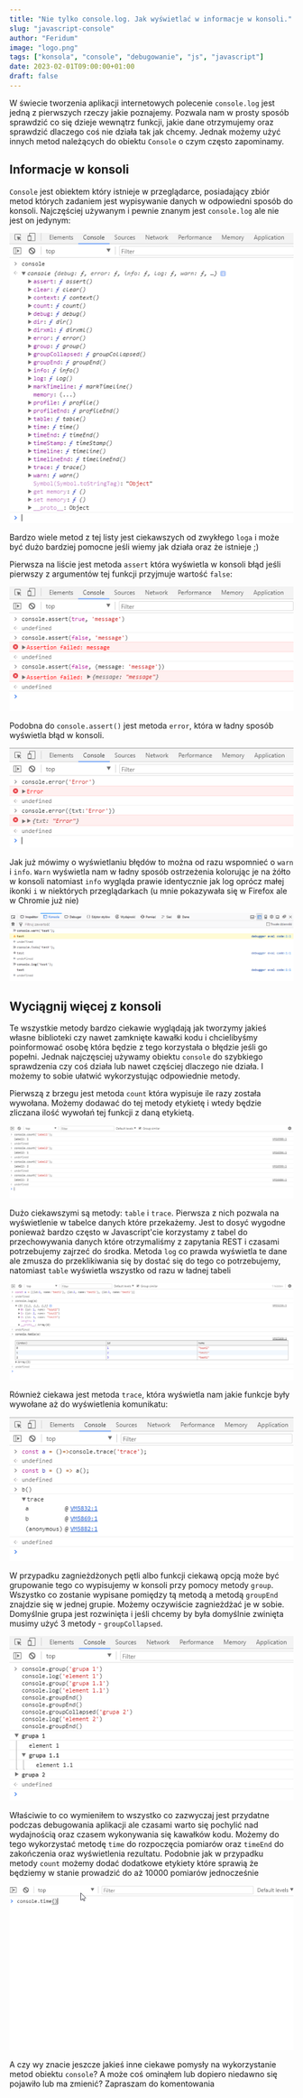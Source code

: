 ```yaml
---
title: "Nie tylko console.log. Jak wyświetlać w informacje w konsoli."
slug: "javascript-console"
author: "Feridum"
image: "logo.png"
tags: ["konsola", "console", "debugowanie", "js", "javascript"]
date: 2023-02-01T09:00:00+01:00
draft: false
---
```


W świecie tworzenia aplikacji internetowych polecenie `console.log` jest jedną z pierwszych rzeczy jakie poznajemy. Pozwala nam w prosty sposób sprawdzić co się dzieje wewnątrz funkcji, jakie dane otrzymujemy oraz sprawdzić dlaczego coś nie działa tak jak chcemy. Jednak możemy użyć innych metod należących do obiektu `Console` o czym często zapominamy.

<!--more-->

## Informacje w konsoli

`Console` jest obiektem który istnieje w przeglądarce, posiadający zbiór metod których zadaniem jest wypisywanie danych w odpowiedni sposób do konsoli. Najczęściej używanym i pewnie znanym jest `console.log` ale nie jest on jedynym: 

![console object](./console.png)

Bardzo wiele metod z tej listy jest ciekawszych od zwykłego `loga` i może być dużo bardziej pomocne jeśli wiemy jak działa oraz że istnieje ;) 

Pierwsza na liście jest metoda `assert` która wyświetla w konsoli błąd jeśli pierwszy z argumentów tej funkcji przyjmuje wartość `false`:

![assert](./assert.png)

Podobna do  `console.assert()` jest metoda `error`, która w ładny sposób wyświetla błąd w konsoli. 

![error](./error.png)

Jak już mówimy o wyświetlaniu błędów to można od razu wspomnieć o `warn` i `info`.  `Warn` wyświetla nam w ładny sposób ostrzeżenia kolorując je na żółto w konsoli natomiast `info` wygląda prawie identycznie jak log oprócz małej ikonki `i` w niektórych przeglądarkach (u mnie pokazywała się w Firefox ale w Chromie już nie)

![count](./warn_info.png)

## Wyciągnij więcej z konsoli

Te wszystkie metody bardzo ciekawie wyglądają jak tworzymy jakieś własne biblioteki czy nawet zamknięte kawałki kodu i chcielibyśmy poinformować osobę która będzie z tego korzystała o błędzie jeśli go popełni. Jednak najczęsciej używamy obiektu `console` do szybkiego sprawdzenia czy  coś działa lub nawet częściej dlaczego nie działa. I możemy to sobie ułatwić wykorzystując odpowiednie metody.

Pierwszą z brzegu jest metoda `count` która wypisuje ile razy została wywołana. Możemy dodawać do tej metody etykietę i wtedy będzie zliczana ilość wywołań tej funkcji z daną etykietą. 

![count](./count.png)

Dużo ciekawszymi są metody: `table` i `trace`. Pierwsza z nich pozwala na wyświetlenie w tabelce danych które przekażemy. Jest to dosyć wygodne ponieważ bardzo często w Javascript'cie korzystamy z tabel do przechowywania danych które otrzymaliśmy z zapytania REST i czasami potrzebujemy zajrzeć do środka. Metoda `log` co prawda wyświetla te dane ale zmusza do przeklikiwania się by dostać się do tego co potrzebujemy, natomiast `table` wyświetla wszystko od razu w ładnej tabeli

![table](./table.png)

Również ciekawa jest metoda `trace`, która wyświetla nam jakie funkcje były wywołane aż do wyświetlenia komunikatu:

![trace](./trace.png)

W przypadku zagnieżdżonych pętli albo funkcji ciekawą opcją może być grupowanie tego co wypisujemy w konsoli przy pomocy metody `group`. Wszystko co zostanie wypisane pomiędzy tą metodą a metodą `groupEnd` znajdzie się w jednej grupie. Możemy oczywiście zagnieżdżać je w sobie. Domyślnie grupa jest rozwinięta i jeśli chcemy by była domyślnie zwinięta musimy użyć 3 metody - `groupCollapsed`.

![group](./group.png)


Właściwie to co wymieniłem to wszystko co zazwyczaj jest przydatne podczas debugowania aplikacji ale czasami warto się pochylić nad wydajnością oraz czasem wykonywania się kawałków kodu. Możemy do tego wykorzystać metodę `time` do rozpoczęcia pomiarów oraz `timeEnd` do zakończenia oraz wyświetlenia rezultatu. Podobnie jak w przypadku metody `count` możemy dodać dodatkowe etykiety które sprawią że będziemy  w stanie prowadzić do aż 10000 pomiarów jednocześnie

![group](./time.gif)

A czy wy znacie jeszcze jakieś inne ciekawe pomysły na wykorzystanie metod obiektu `console`? A może coś ominąłem lub dopiero niedawno się pojawiło lub ma zmienić? Zapraszam do komentowania 

